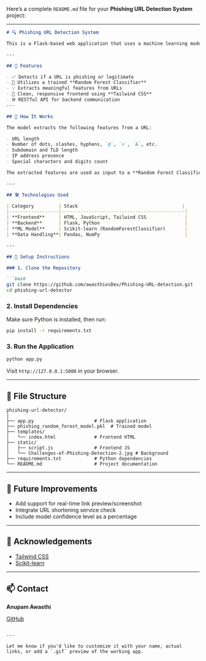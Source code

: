 Here’s a complete `README.md` file for your **Phishing URL Detection System** project:

---

````markdown
# 🔍 Phishing URL Detection System

This is a Flask-based web application that uses a machine learning model to classify URLs as **Legitimate** or **Phishing**. It provides a modern UI built with Tailwind CSS and is deployable on platforms like **Render**.

---

## 🚀 Features

- ✅ Detects if a URL is phishing or legitimate
- 🧠 Utilizes a trained **Random Forest Classifier**
- 💡 Extracts meaningful features from URLs
- 🎨 Clean, responsive frontend using **Tailwind CSS**
- 🌐 RESTful API for backend communication
---

## 🧠 How It Works

The model extracts the following features from a URL:

- URL length
- Number of dots, slashes, hyphens, `@`, `=`, `&`, etc.
- Subdomain and TLD length
- IP address presence
- Special characters and digits count

The extracted features are used as input to a **Random Forest Classifier** trained on labeled URL data.

---

## 🛠️ Technologies Used

| Category         | Stack                                      |
|------------------|---------------------------------------------|
| **Frontend**     | HTML, JavaScript, Tailwind CSS              |
| **Backend**      | Flask, Python                               |
| **ML Model**     | Scikit-learn (RandomForestClassifier)       |
| **Data Handling**| Pandas, NumPy                               |

---

## 🧪 Setup Instructions

### 1. Clone the Repository

```bash
git clone https://github.com/awasthiesDev/Phishing-URL-detection.git
cd phishing-url-detector
````

### 2. Install Dependencies

Make sure Python is installed, then run:

```bash
pip install -r requirements.txt
```

### 3. Run the Application

```bash
python app.py
```

Visit `http://127.0.0.1:5000` in your browser.

---


## 📁 File Structure

```
phishing-url-detector/
│
├── app.py                      # Flask application
├── phishing_random_forest_model.pkl  # Trained model
├── templates/
│   └── index.html              # Frontend HTML
├── static/
│   ├── script.js               # Frontend JS
│   └── Challenges-of-Phishing-Detection-2.jpg # Background
├── requirements.txt            # Python dependencies
└── README.md                   # Project documentation
```

---

## 🧠 Future Improvements

* Add support for real-time link preview/screenshot
* Integrate URL shortening service check
* Include model confidence level as a percentage

---

## 🙌 Acknowledgements

* [Tailwind CSS](https://tailwindcss.com)
* [Scikit-learn](https://scikit-learn.org/)

---

## 📫 Contact

**Anupam Awasthi**

[GitHub](https://github.com/awasthiesDev) 

```

---

Let me know if you'd like to customize it with your name, actual links, or add a `.gif` preview of the working app.
```
